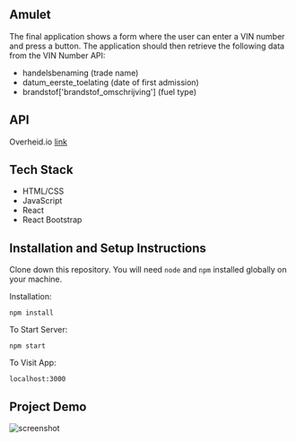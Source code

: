 ## Amulet 

The final application shows a form where the user can enter a VIN number and press a button. 
The application should then retrieve the following data from the VIN Number API:

<ul>
		<li>handelsbenaming (trade name)</li>
		<li>datum_eerste_toelating (date of first admission)</li>
		<li>brandstof['brandstof_omschrijving'] (fuel type)</li>
</ul>


## API

Overheid.io [link](https://overheid.io/documentatie/voertuiggegevens)

## Tech Stack

<ul>
		<li>HTML/CSS</li>
		<li>JavaScript</li>
		<li>React</li>
        <li>React Bootstrap</li>
</ul>


## Installation and Setup Instructions

Clone down this repository. You will need `node` and `npm` installed globally on your machine.  

Installation:

`npm install`  

To Start Server:

`npm start`  

To Visit App:

`localhost:3000`

## Project Demo

![screenshot](https://drive.google.com/drive/my-drive)

